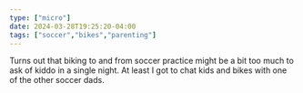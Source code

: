 ```yaml
---
type: ["micro"]
date: 2024-03-28T19:25:20-04:00
tags: ["soccer","bikes","parenting"]
---
```

Turns out that biking to and from soccer practice might be a bit too much to ask of kiddo in a single night. At least I got to chat kids and bikes with one of the other soccer dads.

